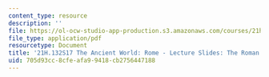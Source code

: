 ```yaml
---
content_type: resource
description: ''
file: https://ol-ocw-studio-app-production.s3.amazonaws.com/courses/21h-132-the-ancient-world-rome-spring-2017/705d93cc8cfeafa99418cb2756447188_MIT21H_132S17_RomanArmy.pdf
file_type: application/pdf
resourcetype: Document
title: '21H.132S17 The Ancient World: Rome - Lecture Slides: The Roman Army'
uid: 705d93cc-8cfe-afa9-9418-cb2756447188
---
```

